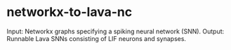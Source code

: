 # networkx-to-lava-nc

Input: Networkx graphs specifying a spiking neural network (SNN).
Output: Runnable Lava SNNs consisting of LIF neurons and synapses.
